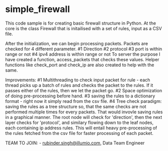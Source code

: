 # simple_firewall

This code sample is for creating basic firewall structure in Python. At the core is the class Firewall that is initailised with 
a set of rules, input as a CSV file.

After the initialization, we can begin processing packets. Packets are checked for 4 different parameter. 
#1 Direction
#2 protocol
#3 port is within range or not
#4 ipv4 address is within range or not
To server the purpose I have created a function, access_packets that checks these values. Helper functions like check_port and check_ip are also created to help with the same.

Improvements: 
#1 Multithreading to check input packet for rule - each thread picks up a batch of rules and checks the packet to the rules. If it passes either of the rules, then we let the packet go.
#2 Space optimization of doing pre-processing before hand.
#3 saving the rules to a dictionary format - right now it simply read from the csv file.
#4 Tree check paradigm: saving the rules as a tree structure so, that the same checks are not performed multiple times for every packets. That would invovle saving rules in a graphical manner. The root node will check for 'direction', then the next layer checks for 'protocol', and similary flowing down to the leaf nodes, each containing ip address rules. This will entail heavy pre-processing of the rules fetched from the csv file for faster processing of each packet.




                            


TEAM TO JOIN: -     rubinder.singh@illumio.com, Data Team Engineer

